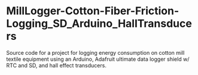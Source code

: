 # MillLogger-Cotton-Fiber-Friction-Logging_SD_Arduino_HallTransducers
Source code for a project for logging energy consumption on cotton mill textile equipment using an Arduino, Adafruit ultimate data logger shield w/ RTC and SD, and hall effect transducers.
